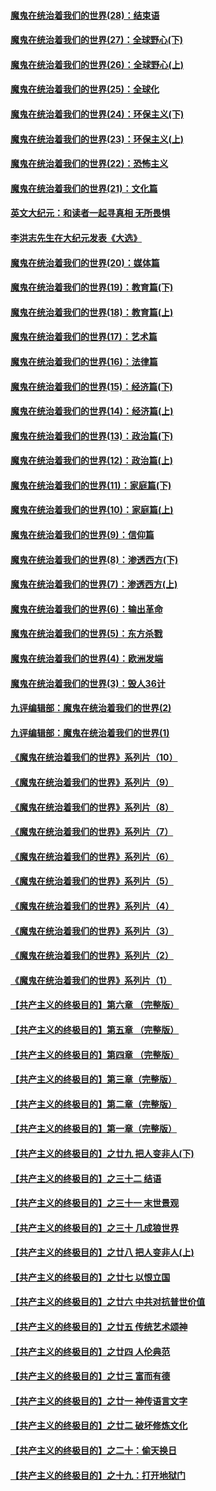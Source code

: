 #### [魔鬼在统治着我们的世界(28)：结束语](../pages/nsc422/n10936246.md?t=01120305) 
#### [魔鬼在统治着我们的世界(27)：全球野心(下)](../pages/nsc422/n10928319.md?t=01120305) 
#### [魔鬼在统治着我们的世界(26)：全球野心(上)](../pages/nsc422/n10900318.md?t=01120305) 
#### [魔鬼在统治着我们的世界(25)：全球化](../pages/nsc422/n10788205.md?t=01120305) 
#### [魔鬼在统治着我们的世界(24)：环保主义(下)](../pages/nsc422/n10695307.md?t=01120305) 
#### [魔鬼在统治着我们的世界(23)：环保主义(上)](../pages/nsc422/n10688613.md?t=01120305) 
#### [魔鬼在统治着我们的世界(22)：恐怖主义](../pages/nsc422/n10614727.md?t=01120305) 
#### [魔鬼在统治着我们的世界(21)：文化篇](../pages/nsc422/n10597706.md?t=01120305) 
#### [英文大纪元：和读者一起寻真相 无所畏惧](../pages/nsc422/n12542027.md?t=01120305) 
#### [李洪志先生在大纪元发表《大选》](../pages/nsc422/n12534746.md?t=01120305) 
#### [魔鬼在统治着我们的世界(20)：媒体篇](../pages/nsc422/n10586579.md?t=01120305) 
#### [魔鬼在统治着我们的世界(19)：教育篇(下)](../pages/nsc422/n10564808.md?t=01120305) 
#### [魔鬼在统治着我们的世界(18)：教育篇(上)](../pages/nsc422/n10526970.md?t=01120305) 
#### [魔鬼在统治着我们的世界(17)：艺术篇](../pages/nsc422/n10499093.md?t=01120305) 
#### [魔鬼在统治着我们的世界(16)：法律篇](../pages/nsc422/n10485969.md?t=01120305) 
#### [魔鬼在统治着我们的世界(15)：经济篇(下)](../pages/nsc422/n10469975.md?t=01120305) 
#### [魔鬼在统治着我们的世界(14)：经济篇(上)](../pages/nsc422/n10457370.md?t=01120305) 
#### [魔鬼在统治着我们的世界(13)：政治篇(下)](../pages/nsc422/n10448270.md?t=01120305) 
#### [魔鬼在统治着我们的世界(12)：政治篇(上)](../pages/nsc422/n10444576.md?t=01120305) 
#### [魔鬼在统治着我们的世界(11)：家庭篇(下)](../pages/nsc422/n10440961.md?t=01120305) 
#### [魔鬼在统治着我们的世界(10)：家庭篇(上)](../pages/nsc422/n10435448.md?t=01120305) 
#### [魔鬼在统治着我们的世界(9)：信仰篇](../pages/nsc422/n10432159.md?t=01120305) 
#### [魔鬼在统治着我们的世界(8)：渗透西方(下)](../pages/nsc422/n10429603.md?t=01120305) 
#### [魔鬼在统治着我们的世界(7)：渗透西方(上)](../pages/nsc422/n10426013.md?t=01120305) 
#### [魔鬼在统治着我们的世界(6)：输出革命](../pages/nsc422/n10421536.md?t=01120305) 
#### [魔鬼在统治着我们的世界(5)：东方杀戮](../pages/nsc422/n10417707.md?t=01120305) 
#### [魔鬼在统治着我们的世界(4)：欧洲发端](../pages/nsc422/n10414890.md?t=01120305) 
#### [魔鬼在统治着我们的世界(3)：毁人36计](../pages/nsc422/n10411583.md?t=01120305) 
#### [九评编辑部：魔鬼在统治着我们的世界(2)](../pages/nsc422/n10410036.md?t=01120305) 
#### [九评编辑部：魔鬼在统治着我们的世界(1)](../pages/nsc422/n10406825.md?t=01120305) 
#### [《魔鬼在统治着我们的世界》系列片（10）](../pages/nsc422/n12292670.md?t=01120305) 
#### [《魔鬼在统治着我们的世界》系列片（9）](../pages/nsc422/n12290859.md?t=01120305) 
#### [《魔鬼在统治着我们的世界》系列片（8）](../pages/nsc422/n12287445.md?t=01120305) 
#### [《魔鬼在统治着我们的世界》系列片（7）](../pages/nsc422/n12283425.md?t=01120305) 
#### [《魔鬼在统治着我们的世界》系列片（6）](../pages/nsc422/n12282314.md?t=01120305) 
#### [《魔鬼在统治着我们的世界》系列片（5）](../pages/nsc422/n12281419.md?t=01120305) 
#### [《魔鬼在统治着我们的世界》系列片（4）](../pages/nsc422/n12274024.md?t=01120305) 
#### [《魔鬼在统治着我们的世界》系列片（3）](../pages/nsc422/n12271322.md?t=01120305) 
#### [《魔鬼在统治着我们的世界》系列片（2）](../pages/nsc422/n12269049.md?t=01120305) 
#### [《魔鬼在统治着我们的世界》系列片（1）](../pages/nsc422/n12267575.md?t=01120305) 
#### [【共产主义的终极目的】第六章 （完整版）](../pages/nsc422/n11428913.md?t=01120305) 
#### [【共产主义的终极目的】第五章 （完整版）](../pages/nsc422/n11428912.md?t=01120305) 
#### [【共产主义的终极目的】第四章 （完整版）](../pages/nsc422/n11428907.md?t=01120305) 
#### [【共产主义的终极目的】第三章（完整版）](../pages/nsc422/n11428848.md?t=01120305) 
#### [【共产主义的终极目的】第二章（完整版）](../pages/nsc422/n11428831.md?t=01120305) 
#### [【共产主义的终极目的】第一章（完整版）](../pages/nsc422/n11417651.md?t=01120305) 
#### [【共产主义的终极目的】之廿九 把人变非人(下)](../pages/nsc422/n11344140.md?t=01120305) 
#### [【共产主义的终极目的】之三十二 结语](../pages/nsc422/n11360535.md?t=01120305) 
#### [【共产主义的终极目的】之三十一 末世景观](../pages/nsc422/n11351129.md?t=01120305) 
#### [【共产主义的终极目的】之三十 几成狼世界](../pages/nsc422/n11348280.md?t=01120305) 
#### [【共产主义的终极目的】之廿八 把人变非人(上)](../pages/nsc422/n11340492.md?t=01120305) 
#### [【共产主义的终极目的】之廿七 以恨立国](../pages/nsc422/n11336944.md?t=01120305) 
#### [【共产主义的终极目的】之廿六 中共对抗普世价值](../pages/nsc422/n11324785.md?t=01120305) 
#### [【共产主义的终极目的】之廿五 传统艺术颂神](../pages/nsc422/n11296396.md?t=01120305) 
#### [【共产主义的终极目的】之廿四 人伦典范](../pages/nsc422/n11296397.md?t=01120305) 
#### [【共产主义的终极目的】之廿三 富而有德](../pages/nsc422/n11283598.md?t=01120305) 
#### [【共产主义的终极目的】之廿一 神传语言文字](../pages/nsc422/n11263265.md?t=01120305) 
#### [【共产主义的终极目的】之廿二 破坏修炼文化](../pages/nsc422/n11245728.md?t=01120305) 
#### [【共产主义的终极目的】之二十：偷天换日](../pages/nsc422/n11238846.md?t=01120305) 
#### [【共产主义的终极目的】之十九：打开地狱门](../pages/nsc422/n11206376.md?t=01120305) 
